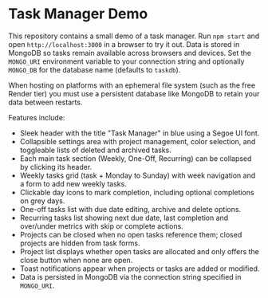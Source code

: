 # Task Manager Demo

This repository contains a small demo of a task manager. Run `npm start` and open `http://localhost:3000` in a browser to try it out. Data is stored in MongoDB so tasks remain available across browsers and devices. Set the `MONGO_URI` environment variable to your connection string and optionally `MONGO_DB` for the database name (defaults to `taskdb`).

When hosting on platforms with an ephemeral file system (such as the free Render tier) you must use a persistent database like MongoDB to retain your data between restarts.

Features include:

- Sleek header with the title "Task Manager" in blue using a Segoe UI font.
- Collapsible settings area with project management, color selection, and toggleable lists of deleted and archived tasks.
- Each main task section (Weekly, One-Off, Recurring) can be collapsed by clicking its header.
- Weekly tasks grid (task + Monday to Sunday) with week navigation and a form to add new weekly tasks.
- Clickable day icons to mark completion, including optional completions on grey days.
- One-off tasks list with due date editing, archive and delete options.
- Recurring tasks list showing next due date, last completion and over/under metrics with skip or complete actions.
- Projects can be closed when no open tasks reference them; closed projects are hidden from task forms.
- Project list displays whether open tasks are allocated and only offers the close button when none are open.
- Toast notifications appear when projects or tasks are added or modified.
- Data is persisted in MongoDB via the connection string specified in `MONGO_URI`.
